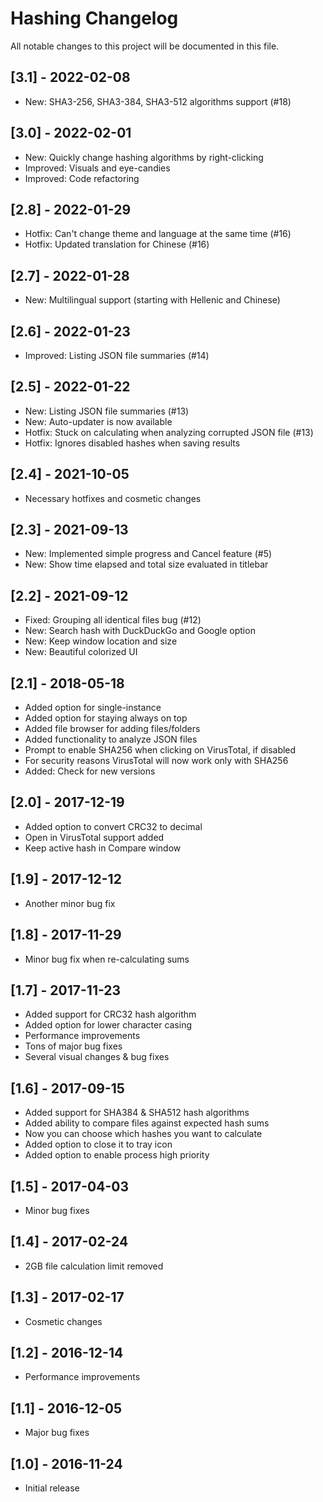 # Hashing Changelog

All notable changes to this project will be documented in this file.

## [3.1] - 2022-02-08
- New: SHA3-256, SHA3-384, SHA3-512 algorithms support (#18)

## [3.0] - 2022-02-01
- New: Quickly change hashing algorithms by right-clicking
- Improved: Visuals and eye-candies
- Improved: Code refactoring

## [2.8] - 2022-01-29
- Hotfix: Can't change theme and language at the same time (#16)
- Hotfix: Updated translation for Chinese (#16)

## [2.7] - 2022-01-28
- New: Multilingual support (starting with Hellenic and Chinese)

## [2.6] - 2022-01-23
- Improved: Listing JSON file summaries (#14)

## [2.5] - 2022-01-22
- New: Listing JSON file summaries (#13)
- New: Auto-updater is now available
- Hotfix: Stuck on calculating when analyzing corrupted JSON file (#13)
- Hotfix: Ignores disabled hashes when saving results

## [2.4] - 2021-10-05
- Necessary hotfixes and cosmetic changes

## [2.3] - 2021-09-13
- New: Implemented simple progress and Cancel feature (#5)
- New: Show time elapsed and total size evaluated in titlebar

## [2.2] - 2021-09-12
- Fixed: Grouping all identical files bug (#12)
- New: Search hash with DuckDuckGo and Google option
- New: Keep window location and size
- New: Beautiful colorized UI

## [2.1] - 2018-05-18
- Added option for single-instance
- Added option for staying always on top
- Added file browser for adding files/folders
- Added functionality to analyze JSON files
- Prompt to enable SHA256 when clicking on VirusTotal, if disabled
- For security reasons VirusTotal will now work only with SHA256
- Added: Check for new versions

## [2.0] - 2017-12-19
- Added option to convert CRC32 to decimal
- Open in VirusTotal support added
- Keep active hash in Compare window

## [1.9] - 2017-12-12
- Another minor bug fix

## [1.8] - 2017-11-29
- Minor bug fix when re-calculating sums

## [1.7] - 2017-11-23
- Added support for CRC32 hash algorithm
- Added option for lower character casing
- Performance improvements
- Tons of major bug fixes
- Several visual changes & bug fixes

## [1.6] - 2017-09-15
- Added support for SHA384 & SHA512 hash algorithms
- Added ability to compare files against expected hash sums
- Now you can choose which hashes you want to calculate
- Added option to close it to tray icon
- Added option to enable process high priority

## [1.5] - 2017-04-03
- Minor bug fixes

## [1.4] - 2017-02-24
- 2GB file calculation limit removed

## [1.3] - 2017-02-17
- Cosmetic changes

## [1.2] - 2016-12-14
- Performance improvements

## [1.1] - 2016-12-05
- Major bug fixes

## [1.0] - 2016-11-24
- Initial release 
